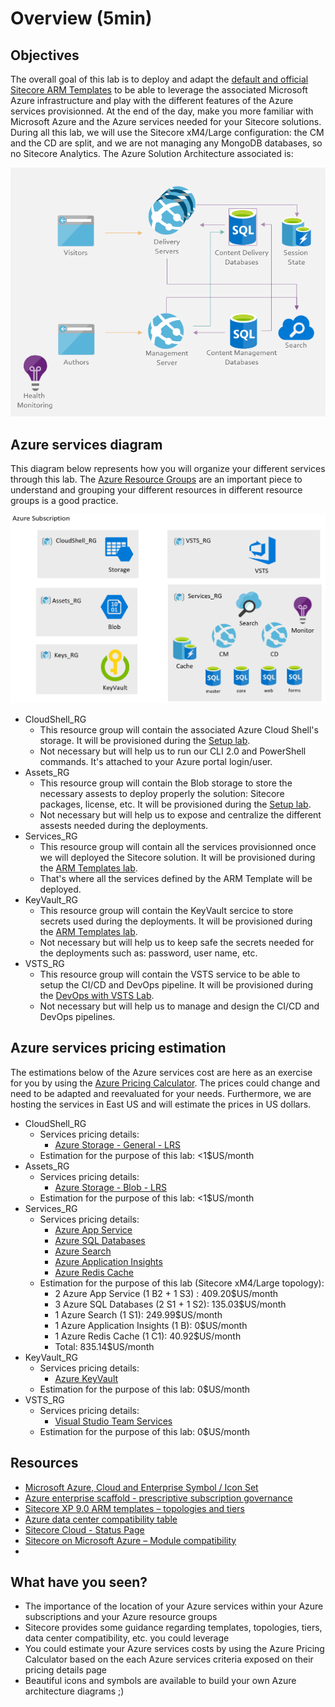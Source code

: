 # Overview (5min)

## Objectives

The overall goal of this lab is to deploy and adapt the [default and official Sitecore ARM Templates](https://github.com/Sitecore/Sitecore-Azure-Quickstart-Templates) to be able to leverage the associated Microsoft Azure infrastructure and play with the different features of the Azure services provisionned. At the end of the day, make you more familiar with Microsoft Azure and the Azure services needed for your Sitecore solutions.
During all this lab, we will use the Sitecore xM4/Large configuration: the CM and the CD are split, and we are not managing any MongoDB databases, so no Sitecore Analytics. The Azure Solution Architecture associated is:

![Sitecore xM Architecture Diagram](./imgs/sitecore%20xm%20architecture%20diagram.png)

## Azure services diagram

This diagram below represents how you will organize your different services through this lab. The [Azure Resource Groups](https://docs.microsoft.com/azure/azure-resource-manager/resource-group-overview#resource-groups) are an important piece to understand and grouping your different resources in different resource groups is a good practice.

![Resource Groups Overview](./imgs/resource%20groups%20overview.PNG)

- CloudShell_RG
  - This resource group will contain the associated Azure Cloud Shell's storage. It will be provisioned during the [Setup lab](../Setup/README.md).
  - Not necessary but will help us to run our CLI 2.0 and PowerShell commands. It's attached to your Azure portal login/user.
- Assets_RG
  - This resource group will contain the Blob storage to store the necessary assests to deploy properly the solution: Sitecore packages, license, etc. It will be provisioned during the [Setup lab](../Setup/README.md).
  - Not necessary but will help us to expose and centralize the different assests needed during the deployments.
- Services_RG
  - This resource group will contain all the services provisionned once we will deployed the Sitecore solution. It will be provisioned during the [ARM Templates lab](../ARM%20Templates/README.md).
  - That's where all the services defined by the ARM Template will be deployed.
- KeyVault_RG
  - This resource group will contain the KeyVault sercice to store secrets used during the deployments. It will be provisioned during the [ARM Templates lab](../ARM%20Templates/README.md).
  - Not necessary but will help us to keep safe the secrets needed for the deployments such as: password, user name, etc.
- VSTS_RG
  - This resource group will contain the VSTS service to be able to setup the CI/CD and DevOps pipeline. It will be provisioned during the [DevOps with VSTS Lab](../DevOps%20with%20VSTS/README.md).
  - Not necessary but will help us to manage and design the CI/CD and DevOps pipelines.

## Azure services pricing estimation

The estimations below of the Azure services cost are here as an exercise for you by using the [Azure Pricing Calculator](https://azure.microsoft.com/pricing/calculator/). The prices could change and need to be adapted and reevaluated for your needs. Furthermore, we are hosting the services in East US and will estimate the prices in US dollars.

- CloudShell_RG
  - Services pricing details:
    - [Azure Storage - General - LRS](https://azure.microsoft.com/pricing/details/storage/blobs/)
  - Estimation for the purpose of this lab: <1$US/month
- Assets_RG
  - Services pricing details:
    - [Azure Storage - Blob - LRS](https://azure.microsoft.com/pricing/details/storage/blobs/)
  - Estimation for the purpose of this lab: <1$US/month
- Services_RG
  - Services pricing details:
    - [Azure App Service](https://azure.microsoft.com/pricing/details/app-service/)
    - [Azure SQL Databases](https://azure.microsoft.com/pricing/details/sql-database/)
    - [Azure Search](https://azure.microsoft.com/pricing/details/search/)
    - [Azure Application Insights](https://azure.microsoft.com/pricing/details/application-insights/)
    - [Azure Redis Cache](https://azure.microsoft.com/pricing/details/cache/)
  - Estimation for the purpose of this lab (Sitecore xM4/Large topology):
    - 2 Azure App Service (1 B2 + 1 S3) : 409.20$US/month
    - 3 Azure SQL Databases (2 S1 + 1 S2): 135.03$US/month
    - 1 Azure Search (1 S1): 249.99$US/month
    - 1 Azure Application Insights (1 B): 0$US/month
    - 1 Azure Redis Cache (1 C1): 40.92$US/month
    - Total: 835.14$US/month
- KeyVault_RG
  - Services pricing details:
    - [Azure KeyVault](https://azure.microsoft.com/pricing/details/key-vault/)
  - Estimation for the purpose of this lab: 0$US/month
- VSTS_RG
  - Services pricing details:
    - [Visual Studio Team Services](https://azure.microsoft.com/pricing/details/visual-studio-team-services/)
  - Estimation for the purpose of this lab: 0$US/month

## Resources

- [Microsoft Azure, Cloud and Enterprise Symbol / Icon Set](https://www.microsoft.com/download/details.aspx?id=41937)
- [Azure enterprise scaffold - prescriptive subscription governance](https://docs.microsoft.com/en-us/azure/azure-resource-manager/resource-manager-subscription-governance)
- [Sitecore XP 9.0 ARM templates – topologies and tiers](https://kb.sitecore.net/articles/043375)
- [Azure data center compatibility table](https://kb.sitecore.net/articles/617478)
- [Sitecore Cloud - Status Page](https://status.cloud.sitecore.net/)
- [Sitecore on Microsoft Azure – Module compatibility](https://kb.sitecore.net/articles/201557)
- 

## What have you seen?

- The importance of the location of your Azure services within your Azure subscriptions and your Azure resource groups
- Sitecore provides some guidance regarding templates, topologies, tiers, data center compatibility, etc. you could leverage
- You could estimate your Azure services costs by using the Azure Pricing Calculator based on the each Azure services criteria exposed on their pricing details page
- Beautiful icons and symbols are available to build your own Azure architecture diagrams ;)